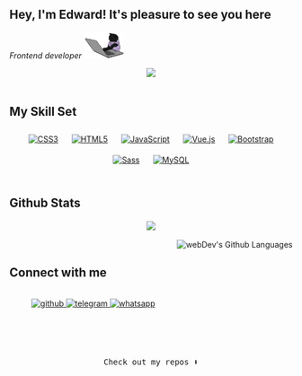 <h2>Hey, I'm Edward! It's pleasure to see you here</h2>
<p><em>Frontend developer <img src="https://raw.githubusercontent.com/ikismail/ikismail/master/working_cat.gif" width="70"> 
</em></p>

<div align="center">
<img width="351" src="https://media.giphy.com/media/CrFLL3CnRpw5ddlBMm/giphy.gif">
</div>

<br/>  


## My Skill Set  


<div align="center">  
<a href="https://www.w3schools.com/css/" target="_blank"><img style="margin: 10px" src="https://profilinator.rishav.dev/skills-assets/css3-original-wordmark.svg" alt="CSS3" height="75" /></a>  
<a href="https://en.wikipedia.org/wiki/HTML5" target="_blank"><img style="margin: 10px" src="https://profilinator.rishav.dev/skills-assets/html5-original-wordmark.svg" alt="HTML5" height="75" /></a>  
<!-- <a href="https://www.typescriptlang.org/" target="_blank"><img style="margin: 10px" src="https://profilinator.rishav.dev/skills-assets/typescript-original.svg" alt="TypeScript" height="75" /></a>   -->
<a href="https://www.javascript.com/" target="_blank"><img style="margin: 10px" src="https://profilinator.rishav.dev/skills-assets/javascript-original.svg" alt="JavaScript" height="75" /></a>  
<a href="https://vuejs.org/" target="_blank"><img style="margin: 10px" src="https://profilinator.rishav.dev/skills-assets/vuejs-original-wordmark.svg" alt="Vue.js" height="75" /></a>  
<a href="https://getbootstrap.com/docs/3.4/javascript/" target="_blank"><img style="margin: 10px" src="https://profilinator.rishav.dev/skills-assets/bootstrap-plain.svg" alt="Bootstrap" height="75" /></a>  
<a href="https://sass-lang.com/" target="_blank"><img style="margin: 10px" src="https://profilinator.rishav.dev/skills-assets/sass-original.svg" alt="Sass" height="75" /></a>
  <a href="https://www.mysql.com/" target="_blank"><img style="margin: 10px" src="https://profilinator.rishav.dev/skills-assets/mysql-original-wordmark.svg" alt="MySQL" height="50" /></a>  
</div>



<br/>  


## Github Stats  
<div align="center"><img src="https://github-readme-stats.vercel.app/api?username=lovelyProject&show_icons=true&count_private=true&hide_border=true" align="center" /></div>  
<br />
<div align="center"><img height="195px" align="right" alt="webDev's Github Languages" src="http://github-readme-streak-stats.herokuapp.com?user=lovelyProject&theme=gotham&date_format=M%20j%5B%2C%20Y%5D" /></div>  
<br/>  

## Connect with me  

<br />
<div align="center">
<a href="https://github.com/lovelyProject" target="_blank">
<img src=https://img.shields.io/badge/github-%2324292e.svg?&style=for-the-badge&logo=github&logoColor=white alt=github style="margin-bottom: 5px;" />
</a>  
<a href="http://t.me/+79874723541" target="_blank">
<img src=https://img.shields.io/badge/Telegram-2CA5E0?style=for-the-badge&logo=telegram&logoColor=white alt=telegram style="margin-bottom: 5px;" />
</a> 
<a href="https://api.whatsapp.com/send?phone=79874723541" target="_blank">
<img src=https://img.shields.io/badge/WhatsApp-25D366?style=for-the-badge&logo=whatsapp&logoColor=white alt=whatsapp style="margin-bottom: 5px;" />
</a> 
</div>  
  

<br/>  
  

<br/>  

  

<br/>  


<br />

<p align="center"><samp>
Check out my repos ⬇️  
  </samp>
</p>
